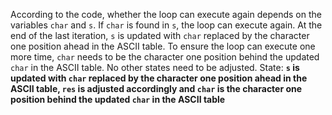 According to the code, whether the loop can execute again depends on the variables `char` and `s`. If `char` is found in `s`, the loop can execute again. At the end of the last iteration, `s` is updated with `char` replaced by the character one position ahead in the ASCII table. To ensure the loop can execute one more time, `char` needs to be the character one position behind the updated `char` in the ASCII table. No other states need to be adjusted.
State: **`s` is updated with `char` replaced by the character one position ahead in the ASCII table, `res` is adjusted accordingly and `char` is the character one position behind the updated `char` in the ASCII table**